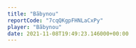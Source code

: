```yaml
---
title: "Bãbynou"
reportCode: "7cqQKgpFHNLaCxPy"
player: "Bãbynou"
date: 2021-11-08T19:49:23.146000+00:00
---
```

